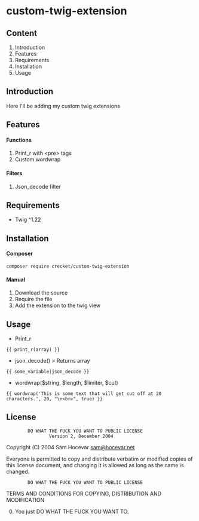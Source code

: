 # custom-twig-extension

## Content
1. Introduction
2. Features
3. Requirements
4. Installation
5. Usage

## Introduction
Here I'll be adding my custom twig extensions

## Features

#### Functions
1. Print_r with \<pre> tags
2. Custom wordwrap

#### Filters
1. Json_decode filter

## Requirements
- Twig ^1.22

## Installation
#### Composer
```composer require crecket/custom-twig-extension```

#### Manual
1. Download the source
2. Require the file
3. Add the extension to the twig view

## Usage


- Print_r
```
{{ print_r(array) }}
``` 

- json_decode() > Returns array
```
{{ some_variable|json_decode }}
```

- wordwrap($string, $length, $limiter, $cut)
```
{{ wordwrap('This is some text that will get cut off at 20 characters.', 20, "\n<br>", true) }}
```

## License
            DO WHAT THE FUCK YOU WANT TO PUBLIC LICENSE
                    Version 2, December 2004

 Copyright (C) 2004 Sam Hocevar <sam@hocevar.net>

 Everyone is permitted to copy and distribute verbatim or modified
 copies of this license document, and changing it is allowed as long
 as the name is changed.

            DO WHAT THE FUCK YOU WANT TO PUBLIC LICENSE
   TERMS AND CONDITIONS FOR COPYING, DISTRIBUTION AND MODIFICATION

  0. You just DO WHAT THE FUCK YOU WANT TO.


